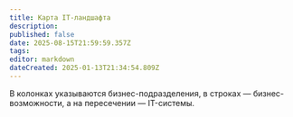 ```yaml
---
title: Карта IT-ландшафта
description: 
published: false
date: 2025-08-15T21:59:59.357Z
tags: 
editor: markdown
dateCreated: 2025-01-13T21:34:54.809Z
---
```


В колонках указываются бизнес-подразделения, в строках — бизнес-возможности, а на пересечении — IT-системы.